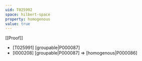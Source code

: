 ```yaml
---
uid: T025992
space: hilbert-space
property: homogenous
value: true
---
```

[[Proof]]

* [T025991] [groupable|P000087]
* [I000208] [groupable|P000087] => [homogenous|P000086]

